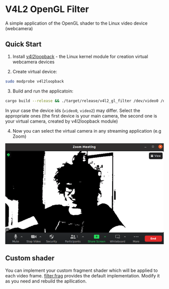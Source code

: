 # V4L2 OpenGL Filter
A simple application of the OpenGL shader to the Linux video device (webcamera)

## Quick Start
1. Install [v4l2loopback](https://wiki.archlinux.org/title/V4l2loopback) - the Linux kernel module for creation virtual webcamera devices

2. Create virtual device:
```bash
sudo modprobe v4l2loopback
```

3. Build and run the applicatoin:
```bash
cargo build --release && ./target/release/v4l2_gl_filter /dev/video0 /dev/video2
```
In your case the device ids (`video0`, `video2`) may differ. Select the appropriate ones (the first device is your main camera, the second one is your virtual camera, created by v4l2loopback module)

4. Now you can select the virtual camera in any streaming application (e.g Zoom)
    
![zoom example](./zoom_example.png)

## Custom shader
You can implement your custom fragment shader which will be applied to each video frame. [filter.frag](./shaders/filter.frag) provides the default implementation. Modify it as you need and rebuild the apllication.
